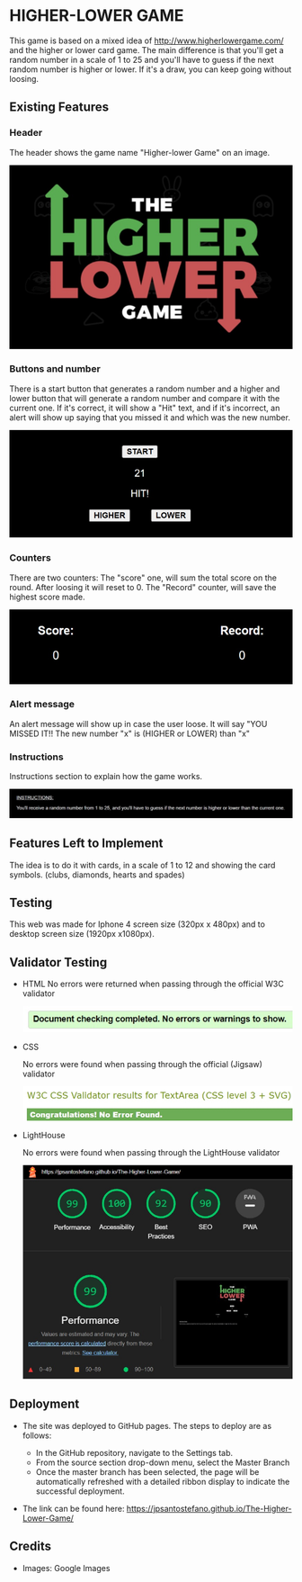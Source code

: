 # HIGHER-LOWER GAME

This game is based on a mixed idea of http://www.higherlowergame.com/ and the higher or lower card game.
The main difference is that you'll get a random number in a scale of 1 to 25 and you'll have to guess if the next random number is higher or lower. If it's a draw, you can keep going without loosing.

## Existing Features
### Header
   The header shows the game name "Higher-lower Game" on an image.
   
   ![](https://github.com/jpsantostefano/The-Higher-Lower-Game/blob/main/assets/images/the-higher-lower-game.jpg)

### Buttons and number
   There is a start button that generates a random number and a higher and lower button that will generate a random number and compare it with the current one. If it's correct, it will show a "Hit" text, and if it's incorrect, an alert will show up saying that you missed it and which was the new number.
   
   ![](https://github.com/jpsantostefano/The-Higher-Lower-Game/blob/main/assets/images/buttons-feature.jpg)

### Counters
   There are two counters: The "score" one, will sum the total score on the round. After loosing it will reset to 0. The "Record" counter, will save the highest score made.

   ![](https://github.com/jpsantostefano/The-Higher-Lower-Game/blob/main/assets/images/counters-image.jpg)
   
### Alert message
   An alert message will show up in case the user loose. It will say "YOU MISSED IT!! The new number "x" is (HIGHER or LOWER) than "x"
   ![]()

### Instructions
   Instructions section to explain how the game works.
    
   ![](https://github.com/jpsantostefano/The-Higher-Lower-Game/blob/main/assets/images/instructions.jpg)

## Features Left to Implement
The idea is to do it with cards, in a scale of 1 to 12 and showing the card symbols. (clubs, diamonds, hearts and spades)

## Testing
This web was made for Iphone 4 screen size (320px x 480px) and to desktop screen size (1920px x1080px).

## Validator Testing
- HTML
    No errors were returned when passing through the official W3C validator
    
    ![](https://github.com/jpsantostefano/The-Higher-Lower-Game/blob/main/assets/images/html-validator.jpg)
    
- CSS

    No errors were found when passing through the official (Jigsaw) validator
    
    ![](https://github.com/jpsantostefano/The-Higher-Lower-Game/blob/main/assets/images/css-validator.jpg)
    
- LightHouse

   No errors were found when passing through the LightHouse validator
   
    ![](https://github.com/jpsantostefano/The-Higher-Lower-Game/blob/main/assets/images/LightHouse-validator.jpg)

## Deployment
- The site was deployed to GitHub pages. The steps to deploy are as follows:
    - In the GitHub repository, navigate to the Settings tab.
    - From the source section drop-down menu, select the Master Branch
    - Once the master branch has been selected, the page will be automatically refreshed with a detailed ribbon display to indicate the successful deployment.

- The link can be found here:
https://jpsantostefano.github.io/The-Higher-Lower-Game/

## Credits
   - Images: Google Images
   
